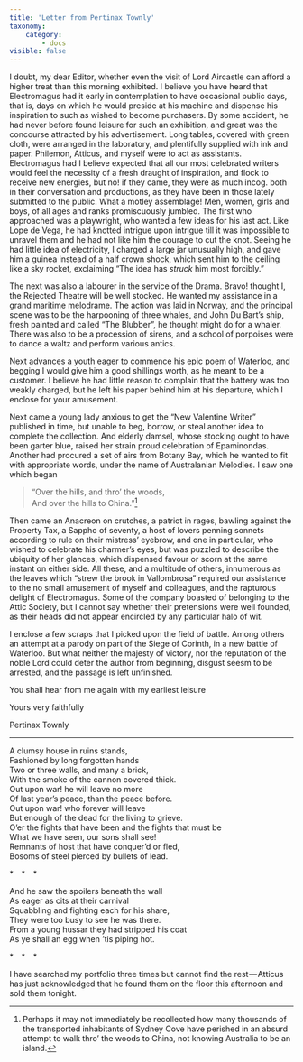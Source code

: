 ```yaml
---
title: 'Letter from Pertinax Townly'
taxonomy:
    category:
        - docs
visible: false
---
```


I doubt, my dear Editor, whether even the visit of Lord Aircastle can afford a higher treat than this morning exhibited. I believe you have heard that Electromagus had it early in contemplation to have occasional public days, that is, days on which he would preside at his machine and dispense his inspiration to such as wished to become purchasers. By some accident, he had never before found leisure for such an exhibition, and great was the concourse attracted by his advertisement. Long tables, covered with green cloth, were arranged in the laboratory, and plentifully supplied with ink and paper. Philemon, Atticus, and myself were to act as assistants. Electromagus had I believe expected that all our most celebrated writers would feel the necessity of a fresh draught of inspiration, and flock to receive new energies, but no! if they came, they were as much incog. both in their conversation and productions, as they have been in those lately submitted to the public. What a motley assemblage! Men, women, girls and boys, of all ages and ranks promiscuously jumbled. The first who approached was a playwright, who wanted a few ideas for his last act. Like Lope de Vega, he had knotted intrigue upon intrigue till it was impossible to unravel them and he had not like him the courage to cut the knot. Seeing he had little idea of electricity, I charged a large jar unusually high, and gave him a guinea instead of a half crown shock, which sent him to the ceiling like a sky rocket, exclaiming “The idea has *struck* him most forcibly.”  
  
The next was also a labourer in the service of the Drama. Bravo! thought I, the Rejected Theatre will be well stocked. He wanted my assistance in a grand maritime melodrame. The action was laid in Norway, and the principal scene was to be the harpooning of three whales, and John Du Bart’s ship, fresh painted and called “The Blubber”, he thought might do for a whaler. There was also to be a procession of sirens, and a school of porpoises were to dance a waltz and perform various antics.  
  
Next advances a youth eager to commence his epic poem of Waterloo, and begging I would give him a good shillings worth, as he meant to be a customer. I believe he had little reason to complain that the battery was too weakly charged, but he left his paper behind him at his departure, which I enclose for your amusement.  
  
Next came a young lady anxious to get the “New Valentine Writer” published in time, but unable to beg, borrow, or steal another idea to complete the collection. And elderly damsel, whose stocking ought to have been garter blue, raised her strain proud celebration of Epaminondas. Another had procured a set of airs from Botany Bay, which he wanted to fit with appropriate words, under the name of Australanian Melodies. I saw one which began  
  
> “Over the hills, and thro’ the woods,    
> And over the hills to China.”[^1]  
  
Then came an Anacreon on crutches, a patriot in rages, bawling against the Property Tax, a Sappho of seventy, a host of lovers penning sonnets according to rule on their mistress’ eyebrow, and one in particular, who wished to celebrate his charmer’s eyes, but was puzzled to describe the ubiquity of her glances, which dispensed favour or scorn at the same instant on either side. All these, and a multitude of others, innumerous as the leaves which “strew the brook in Vallombrosa” required our assistance to the no small amusement of myself and colleagues, and the rapturous delight of Electromagus. Some of the company boasted of belonging to the Attic Society, but I cannot say whether their pretensions were well founded, as their heads did not appear encircled by any particular halo of wit.    
  
I enclose a few scraps that I picked upon the field of battle. Among others an attempt at a parody on part of the Siege of Corinth, in a new battle of Waterloo. But what neither the majesty of victory, nor the reputation of the noble Lord could deter the author from beginning, disgust seesm to be arrested, and the passage is left unfinished.    
  
You shall hear from me again with my earliest leisure  
  
Yours very faithfully    
  
Pertinax Townly  

[^1]: Perhaps it may not immediately be recollected how many thousands of the transported inhabitants of Sydney Cove have perished in an absurd attempt to walk thro’ the woods to China, not knowing Australia to be an island.

---  
  
A clumsy house in ruins stands,    
Fashioned by long forgotten hands    
Two or three walls, and many a brick,    
With the smoke of the cannon covered thick.    
Out upon war! he will leave no more    
Of last year’s peace, than the peace before.    
Out upon war! who forever will leave    
But enough of the dead for the living to grieve.    
O’er the fights that have been and the fights that must be    
What we have seen, our sons shall see!    
Remnants of host that have conquer’d or fled,    
Bosoms of steel pierced by bullets of lead.  
  
&#42;&emsp;&#42;&emsp;&#42;  
  
And he saw the spoilers beneath the wall    
As eager as cits at their carnival    
Squabbling and fighting each for his share,    
They were too busy to see he was there.    
From a young hussar they had stripped his coat    
As ye shall an egg when ’tis piping hot.  
  
&#42;&emsp;&#42;&emsp;&#42;  
  
I have searched my portfolio three times but cannot find the rest — Atticus has just acknowledged that he found them on the floor this afternoon and sold them tonight.  